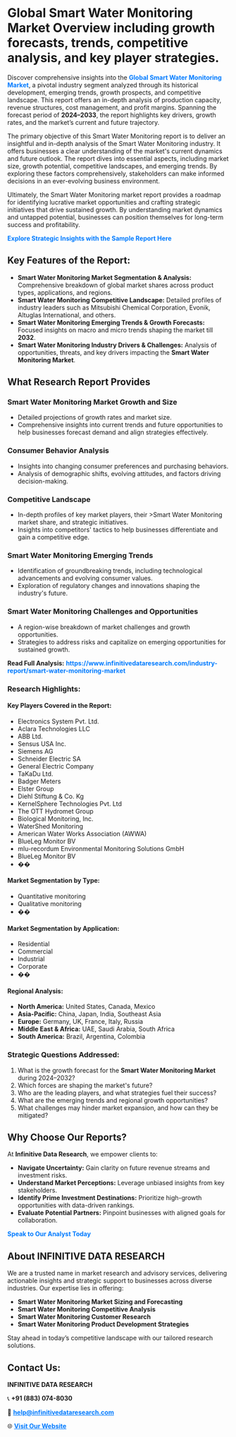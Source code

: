 <h1>Global Smart Water Monitoring Market Overview including growth forecasts, trends, competitive analysis, and key player strategies.</h1>
<p>
Discover comprehensive insights into the 
<a href="https://www.infinitivedataresearch.com/industry-report/smart-water-monitoring-market" rel="dofollow" style="color: #007BFF; text-decoration: none;"><strong>Global Smart Water Monitoring Market</strong></a>, a pivotal industry segment analyzed through its historical development, emerging trends, growth prospects, and competitive landscape. This report offers an in-depth analysis of production capacity, revenue structures, cost management, and profit margins. Spanning the forecast period of <strong>2024–2033</strong>, the report highlights key drivers, growth rates, and the market’s current and future trajectory.
</p>
<p>
The primary objective of this Smart Water Monitoring report is to deliver an insightful and in-depth analysis of the Smart Water Monitoring industry. It offers businesses a clear understanding of the market's current dynamics and future outlook. The report dives into essential aspects, including market size, growth potential, competitive landscapes, and emerging trends. By exploring these factors comprehensively, stakeholders can make informed decisions in an ever-evolving business environment.
</p>
<p>
Ultimately, the Smart Water Monitoring market report provides a roadmap for identifying lucrative market opportunities and crafting strategic initiatives that drive sustained growth. By understanding market dynamics and untapped potential, businesses can position themselves for long-term success and profitability.
</p>
<p>
<a href="https://www.infinitivedataresearch.com/request-sample/reportId=109208" style="color: #007BFF; text-decoration: none;"><strong>Explore Strategic Insights with the Sample Report Here</strong></a>
</p>

<h2>Key Features of the Report:</h2>
<ul>
<li><strong>Smart Water Monitoring Market Segmentation & Analysis:</strong> Comprehensive breakdown of global market shares across product types, applications, and regions.</li>
<li><strong>Smart Water Monitoring Competitive Landscape:</strong> Detailed profiles of industry leaders such as Mitsubishi Chemical Corporation, Evonik, Altuglas International, and others.</li>
<li><strong>Smart Water Monitoring Emerging Trends & Growth Forecasts:</strong> Focused insights on macro and micro trends shaping the market till <strong>2032</strong>.</li>
<li><strong>Smart Water Monitoring Industry Drivers & Challenges:</strong> Analysis of opportunities, threats, and key drivers impacting the <strong>Smart Water Monitoring Market</strong>.</li>
</ul>

<h2>What Research Report Provides</h2>
<h3>Smart Water Monitoring Market Growth and Size</h3>
<ul>
<li>Detailed projections of growth rates and market size.</li>
<li>Comprehensive insights into current trends and future opportunities to help businesses forecast demand and align strategies effectively.</li>
</ul>

<h3>Consumer Behavior Analysis</h3>
<ul>
<li>Insights into changing consumer preferences and purchasing behaviors.</li>
<li>Analysis of demographic shifts, evolving attitudes, and factors driving decision-making.</li>
</ul>

<h3>Competitive Landscape</h3>
<ul>
<li>In-depth profiles of key market players, their >Smart Water Monitoring market share, and strategic initiatives.</li>
<li>Insights into competitors' tactics to help businesses differentiate and gain a competitive edge.</li>
</ul>

<h3>Smart Water Monitoring Emerging Trends</h3>
<ul>
<li>Identification of groundbreaking trends, including technological advancements and evolving consumer values.</li>
<li>Exploration of regulatory changes and innovations shaping the industry's future.</li>
</ul>

<h3>Smart Water Monitoring Challenges and Opportunities</h3>
<ul>
<li>A region-wise breakdown of market challenges and growth opportunities.</li>
<li>Strategies to address risks and capitalize on emerging opportunities for sustained growth.</li>
</ul>
<p><strong>Read Full Analysis:</strong> <a href="https://www.infinitivedataresearch.com/industry-report/smart-water-monitoring-market" rel="dofollow" style="color: #007BFF; text-decoration: none;"><strong>https://www.infinitivedataresearch.com/industry-report/smart-water-monitoring-market</strong></a></p>
<h3>Research Highlights:</h3>
<h4>Key Players Covered in the Report:</h4>
<ul><li>Electronics System Pvt. Ltd.</li><li>Aclara Technologies LLC</li><li>ABB Ltd.</li><li>Sensus USA Inc.</li><li>Siemens AG</li><li>Schneider Electric SA</li><li>General Electric Company</li><li>TaKaDu Ltd.</li><li>Badger Meters</li><li>Elster Group</li><li>Diehl Stiftung &amp; Co. Kg</li><li>KernelSphere Technologies Pvt. Ltd</li><li>The OTT Hydromet Group</li><li>Biological Monitoring, Inc.</li><li>WaterShed Monitoring</li><li>American Water Works Association (AWWA)</li><li>BlueLeg Monitor BV</li><li>mlu-recordum Environmental Monitoring Solutions GmbH</li><li>BlueLeg Monitor BV</li><li>��</li></ul>
<h4>Market Segmentation by Type:</h4>
<ul><li>Quantitative monitoring</li><li>Qualitative monitoring</li><li>��</li></ul>
<h4>Market Segmentation by Application:</h4>
<ul><li>Residential</li><li>Commercial</li><li>Industrial</li><li>Corporate</li><li>��</li></ul>

<h4>Regional Analysis:</h4>
<ul>
<li><strong>North America:</strong> United States, Canada, Mexico</li>
<li><strong>Asia-Pacific:</strong> China, Japan, India, Southeast Asia</li>
<li><strong>Europe:</strong> Germany, UK, France, Italy, Russia</li>
<li><strong>Middle East & Africa:</strong> UAE, Saudi Arabia, South Africa</li>
<li><strong>South America:</strong> Brazil, Argentina, Colombia</li>
</ul>

<h3>Strategic Questions Addressed:</h3>
<ol>
<li>What is the growth forecast for the <strong>Smart Water Monitoring Market</strong> during 2024–2032?</li>
<li>Which forces are shaping the market's future?</li>
<li>Who are the leading players, and what strategies fuel their success?</li>
<li>What are the emerging trends and regional growth opportunities?</li>
<li>What challenges may hinder market expansion, and how can they be mitigated?</li>
</ol>

<h2>Why Choose Our Reports?</h2>
<p>At <strong>Infinitive Data Research</strong>, we empower clients to:</p>
<ul>
<li><strong>Navigate Uncertainty:</strong> Gain clarity on future revenue streams and investment risks.</li>
<li><strong>Understand Market Perceptions:</strong> Leverage unbiased insights from key stakeholders.</li>
<li><strong>Identify Prime Investment Destinations:</strong> Prioritize high-growth opportunities with data-driven rankings.</li>
<li><strong>Evaluate Potential Partners:</strong> Pinpoint businesses with aligned goals for collaboration.</li>
</ul>
<p><a href="https://www.infinitivedataresearch.com/industry-report/smart-water-monitoring-market" rel="dofollow" style="color: #007BFF; text-decoration: none;"><strong>Speak to Our Analyst Today</strong></a></p>

<h2>About INFINITIVE DATA RESEARCH</h2>
<p>We are a trusted name in market research and advisory services, delivering actionable insights and strategic support to businesses across diverse industries. Our expertise lies in offering:</p>
<ul>
<li><strong>Smart Water Monitoring Market Sizing and Forecasting</strong></li>
<li><strong>Smart Water Monitoring Competitive Analysis</strong></li>
<li><strong>Smart Water Monitoring Customer Research</strong></li>
<li><strong>Smart Water Monitoring Product Development Strategies</strong></li>
</ul>
<p>Stay ahead in today’s competitive landscape with our tailored research solutions.</p>

<h2>Contact Us:</h2>
<p><strong>INFINITIVE DATA RESEARCH</strong></p>
<p>📞 <strong>+91 (883) 074-8030</strong></p>
<p>📧 <strong><a href="mailto:help@infinitivedataresearch.com" style="color: #007BFF;">help@infinitivedataresearch.com</a></strong></p>
<p>🌐 <strong><a href="https://www.infinitivedataresearch.com" rel="dofollow" style="color: #007BFF;">Visit Our Website</a></strong></p>